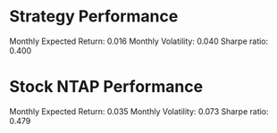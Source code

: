 # Strategy Performance
Monthly Expected Return: 0.016
Monthly Volatility: 0.040
Sharpe ratio: 0.400
# Stock NTAP Performance
Monthly Expected Return: 0.035
Monthly Volatility: 0.073
Sharpe ratio: 0.479
